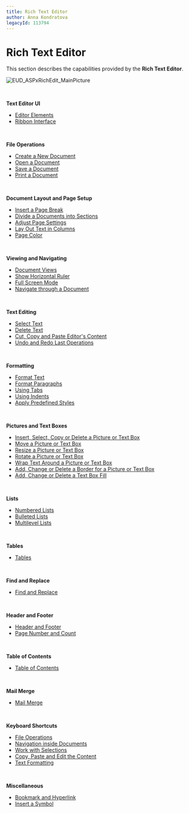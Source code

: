 ```yaml
---
title: Rich Text Editor
author: Anna Kondratova
legacyId: 113794
---
```

# Rich Text Editor
This section describes the capabilities provided by the **Rich Text Editor**.

![EUD_ASPxRichEdit_MainPicture](../images/img117723.png)

&nbsp;

**Text Editor UI**
* [Editor Elements](rich-text-editor/text-editor-ui/editor-elements.md)
* [Ribbon Interface](rich-text-editor/text-editor-ui/ribbon-interface.md)

&nbsp;

**File Operations**
* [Create a New Document](rich-text-editor/file-operations/create-a-new-document.md)
* [Open a Document](rich-text-editor/file-operations/load-a-document.md)
* [Save a Document](rich-text-editor/file-operations/save-a-document.md)
* [Print a Document](rich-text-editor/file-operations/print-a-document.md)

&nbsp;

**Document Layout and Page Setup**
* [Insert a Page Break](rich-text-editor/document-layout-and-page-setup/insert-a-page-break.md)
* [Divide a Documents into Sections](rich-text-editor/document-layout-and-page-setup/divide-a-documents-into-sections.md)
* [Adjust Page Settings](rich-text-editor/document-layout-and-page-setup/adjust-page-settings.md)
* [Lay Out Text in Columns](rich-text-editor/document-layout-and-page-setup/lay-out-text-in-columns.md)
* [Page Color](rich-text-editor/document-layout-and-page-setup/page-color.md)

&nbsp;

**Viewing and Navigating**
* [Document Views](rich-text-editor/viewing-and-navigating/document-views.md)
* [Show Horizontal Ruler](rich-text-editor/viewing-and-navigating/show-horizontal-ruler.md)
* [Full Screen Mode](rich-text-editor/viewing-and-navigating/full-screen-mode.md)
* [Navigate through a Document](rich-text-editor/viewing-and-navigating/navigate-through-a-document.md)

&nbsp;

**Text Editing**
* [Select Text](rich-text-editor/text-editing/select-text.md)
* [Delete Text](rich-text-editor/text-editing/delete-text.md)
* [Cut, Copy and Paste Editor's Content](rich-text-editor/text-editing/cut-copy-and-paste-editors-content.md)
* [Undo and Redo Last Operations](rich-text-editor/text-editing/undo-and-redo-last-operations.md)

&nbsp;

**Formatting**
* [Format Text](rich-text-editor/formatting/format-text.md)
* [Format Paragraphs](rich-text-editor/formatting/format-paragraphs.md)
* [Using Tabs](rich-text-editor/formatting/using-tabs.md)
* [Using Indents](rich-text-editor/formatting/using-indents.md)
* [Apply Predefined Styles](rich-text-editor/formatting/apply-predefined-styles.md)

&nbsp;

**Pictures and Text Boxes**
* [Insert, Select, Copy or Delete a Picture or Text Box](rich-text-editor/pictures-and-text-boxes/insert-select-copy-or-delete-a-picture-or-text-box.md)
* [Move a Picture or Text Box](rich-text-editor/pictures-and-text-boxes/move-a-picture-or-text-box.md)
* [Resize a Picture or Text Box](rich-text-editor/pictures-and-text-boxes/resize-a-picture-or-text-box.md)
* [Rotate a Picture or Text Box](rich-text-editor/pictures-and-text-boxes/rotate-a-picture-or-text-box.md)
* [Wrap Text Around a Picture or Text Box](rich-text-editor/pictures-and-text-boxes/wrap-text-around-a-picture-or-text-box.md)
* [Add, Change or Delete a Border for a Picture or Text Box](rich-text-editor/pictures-and-text-boxes/add-change-or-delete-a-border-for-a-picture-or-text-box.md)
* [Add, Change or Delete a Text Box Fill](rich-text-editor/pictures-and-text-boxes/add-change-or-delete-a-text-box-fill.md)

&nbsp;

**Lists**
* [Numbered Lists](rich-text-editor/lists/numbered-lists.md)
* [Bulleted Lists](rich-text-editor/lists/bulleted-lists.md)
* [Multilevel Lists](rich-text-editor/lists/multilevel-lists.md)

&nbsp;

**Tables**
* [Tables](rich-text-editor/tables.md)

&nbsp;

**Find and Replace**
* [Find and Replace](rich-text-editor/find-and-replace.md)

&nbsp;

**Header and Footer**
* [Header and Footer](rich-text-editor/header-and-footer/header-and-footer.md)
* [Page Number and Count](rich-text-editor/header-and-footer/page-number-and-count.md)

&nbsp;

**Table of Contents**
* [Table of Contents](rich-text-editor/table-of-contents.md)

&nbsp;

**Mail Merge**
* [Mail Merge](rich-text-editor/mail-merge.md)

&nbsp;

**Keyboard Shortcuts**
* [File Operations](rich-text-editor/keyboard-shortcuts/file-operations.md)
* [Navigation inside Documents](rich-text-editor/keyboard-shortcuts/navigation-inside-documents.md)
* [Work with Selections ](rich-text-editor/keyboard-shortcuts/work-with-selections.md)
* [Copy, Paste and Edit the Content](rich-text-editor/keyboard-shortcuts/copy-paste-and-edit-the-content.md)
* [Text Formatting](rich-text-editor/keyboard-shortcuts/text-formatting.md)

&nbsp;

**Miscellaneous**

* [Bookmark and Hyperlink](rich-text-editor/miscellaneous/insert-a-hyperlink.md)
* [Insert a Symbol](rich-text-editor/miscellaneous/insert-a-symbol.md)